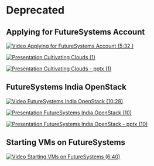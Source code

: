 Deprecated
==========

## Applying for FutureSystems Account

[![Video](images/video.png) Applying for FutureSystems Account (5:32 )](https://www.youtube.com/watch?v=98ERlWi3k3U)

[![Presentation](images/presentation.png) Cultivating Clouds (1)](https://drive.google.com/open?id=0B88HKpainTSfZENxeUlOcVFUTkU)

[![Presentation](images/presentation.png) Cultivating Clouds - pptx (1)](https://drive.google.com/open?id=0B88HKpainTSfcVNHWUJaUDRoYUk)


## FutureSystems India OpenStack

[![Video](images/video.png) FutureSystems India OpenStack (10:28)](https://www.youtube.com/watch?v=hyKYTpNmJZc)

[![Presentation](images/presentation.png) FutureSystems India OpenStack (10)](https://drive.google.com/open?id=0B88HKpainTSfZENxeUlOcVFUTkU)

[![Presentation](images/presentation.png) FutureSystems India OpenStack - pptx (10)](https://drive.google.com/open?id=0B88HKpainTSfcVNHWUJaUDRoYUk)


## Starting VMs on FutureSystems

[![Video](images/video.png) Starting VMs on FutureSystems (6:40)](https://www.youtube.com/watch?v=RPnhJs4IcfQ)


